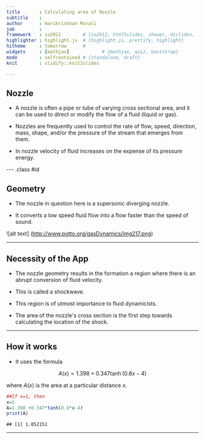 ```yaml
---
title       : Calculating area of Nozzle
subtitle    : 
author      : Harikrishnan Murali
job         : 
framework   : io2012        # {io2012, html5slides, shower, dzslides, ...}
highlighter : highlight.js  # {highlight.js, prettify, highlight}
hitheme     : tomorrow      # 
widgets     : [mathjax]            # {mathjax, quiz, bootstrap}
mode        : selfcontained # {standalone, draft}
knit        : slidify::knit2slides

---
```


## Nozzle

* A nozzle is often a pipe or tube of varying cross sectional area, and it can be used to direct or modify the flow of a fluid (liquid or gas). 

* Nozzles are frequently used to control the rate of flow, speed, direction, mass, shape, and/or the pressure of the stream that emerges from them. 

* In nozzle velocity of fluid increases on the expense of its pressure energy.


--- .class #id 

## Geometry

* The nozzle in question here is a supersonic diverging nozzle. 

* It converts a low speed fluid flow into a flow faster than the speed of sound.

![alt text] (http://www.potto.org/gasDynamics/img217.png)


---

## Necessity of the App

* The nozzle geometry results in the formation a region where there is an abrupt conversion of fluid velocity.

* This is called a shockwave.

* This region is of utmost importance to fluid dynamicists. 

* The area of the nozzle's cross section is the first step towards calculating the location of the shock.

---

## How it works

* It uses the formula 

$$A(x)=1.398 + 0.347\tanh(0.8x-4)$$

where $A(x)$ is the area at a particular distance $x$.


```r
##If x=1, then
x=1
A=1.398 +0.347*tanh(0.8*x-4)
print(A)
```

```
## [1] 1.052151
```

---






